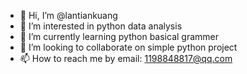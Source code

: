 - 👋 Hi, I’m @lantiankuang
- 👀 I’m interested in python data analysis
- 🌱 I’m currently learning python basical grammer
- 💞️ I’m looking to collaborate on simple python project
- 📫 How to reach me by email: 1198848817@qq.com

<!---
lantiankuang/lantiankuang is a ✨ special ✨ repository because its `README.md` (this file) appears on your GitHub profile.
You can click the Preview link to take a look at your changes.
--->
